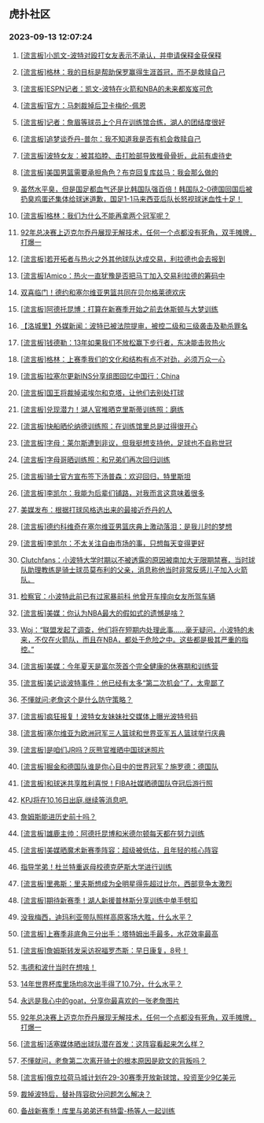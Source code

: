 ## 虎扑社区 
### 2023-09-13 12:07:24

1. [[流言板]小凯文-波特对殴打女友表示不承认，并申请保释金获保释](https://bbs.hupu.com/62087091.html)

2. [[流言板]格林：我的目标是帮助保罗赢得生涯首冠，而不是救赎自己](https://bbs.hupu.com/62087058.html)

3. [[流言板]ESPN记者：凯文-波特在火箭和NBA的未来都岌岌可危](https://bbs.hupu.com/62087084.html)

4. [[流言板]官方：马刺裁掉后卫卡梅伦-佩恩](https://bbs.hupu.com/62087385.html)

5. [[流言板]记者：詹眉等球员上个月在训练馆合练，湖人的团结度很好](https://bbs.hupu.com/62087722.html)

6. [[流言板]追梦谈乔丹-普尔：我不知道我是否有机会救赎自己](https://bbs.hupu.com/62087198.html)

7. [[流言板]波特女友：被其掐脖、击打脸部导致椎骨骨折，此前有虐待史](https://bbs.hupu.com/62088230.html)

8. [[流言板]美国男篮需要承担角色？布克回复库兹马：我会那么做的](https://bbs.hupu.com/62086836.html)

9. [虽然水平臭，但是国足都血气还是比韩国队强百倍！韩国队2-0德国回国后被扔臭鸡蛋还集体给球迷道歉，国足1-1马来西亚后队长怒视球迷血性十足！](https://bbs.hupu.com/62087310.html)

10. [[流言板]格林：我们为什么不能再拿两个冠军呢？](https://bbs.hupu.com/62087915.html)

11. [92年总决赛上迈克尔乔丹展现无解技术，任何一个点都没有死角，双手摊牌，打爆一](https://bbs.hupu.com/62087319.html)

12. [[流言板]若开拓者与热火之外其他球队达成交易，利拉德也会去报到](https://bbs.hupu.com/62087349.html)

13. [[流言板]Amico：热火一直犹豫是否把马丁加入交易利拉德的筹码中](https://bbs.hupu.com/62088274.html)

14. [双喜临门！德约和塞尔维亚男篮共同在贝尔格莱德欢庆](https://bbs.hupu.com/62088065.html)

15. [[流言板]阿德托昆博：打算在新赛季开始之前去休斯顿与大梦训练](https://bbs.hupu.com/62087252.html)

16. [【洛城里】外媒新闻：波特已被法院提审，被控二级和三级袭击及勒杀罪名](https://bbs.hupu.com/62086697.html)

17. [[流言板]钱德勒：13年如果我们不放松赢下步行者，东决能击败热火](https://bbs.hupu.com/62088069.html)

18. [[流言板]格林：上赛季我们的文化和结构有点不对劲，必须万众一心](https://bbs.hupu.com/62086788.html)

19. [[流言板]拉塞尔更新INS分享组图回忆中国行：China](https://bbs.hupu.com/62088142.html)

20. [[流言板]国王将裁掉诺埃尔和克塔，让他们去别处打球](https://bbs.hupu.com/62086595.html)

21. [[流言板]兑现潜力！湖人官推晒克里斯蒂训练照：磨练](https://bbs.hupu.com/62087019.html)

22. [[流言板]快船晒伦纳德训练照：在训练馆里总是过得很开心](https://bbs.hupu.com/62087366.html)

23. [[流言板]字母：莱尔斯遭到非议，但我挺想支持他，足球也不自称世冠](https://bbs.hupu.com/62088476.html)

24. [[流言板]字母哥晒训练照：和兄弟们再次回归训练](https://bbs.hupu.com/62087438.html)

25. [[流言板]骑士官方宣布签下汤普森：欢迎回归，特里斯坦](https://bbs.hupu.com/62086486.html)

26. [[流言板]李凯尔：我能为后辈们铺路，对我而言这意味着很多](https://bbs.hupu.com/62087561.html)

27. [美媒发布：根据打球风格选出来的最接近乔丹的人](https://bbs.hupu.com/62087307.html)

28. [[流言板]德约科维奇在塞尔维亚男篮庆典上激动落泪：是我儿时的梦想](https://bbs.hupu.com/62088685.html)

29. [[流言板]李凯尔：不太关注自由市场的事，只想每天变得更好](https://bbs.hupu.com/62087670.html)

30. [Clutchfans：小波特大学时期以不被透露的原因被南加大无限期禁赛，当时球队助理教练是骑士球员莫布利的父亲，消息称他当时非常反感儿子加入火箭队。](https://bbs.hupu.com/62086959.html)

31. [检察官：小波特此前已有过家暴前科 他曾开车撞向女友所驾车辆](https://bbs.hupu.com/62086518.html)

32. [[流言板]美媒：你认为NBA最大的假如式的遗憾是啥？](https://bbs.hupu.com/62088910.html)

33. [Woj：“联盟发起了调查，他们将在短期内处理此事……毫无疑问，小波特的未来，不仅在火箭队，而且在NBA，都处于危险之中。这些都是极其严重的指控。”](https://bbs.hupu.com/62086604.html)

34. [[流言板]美媒：今年夏天是富尔茨首个完全健康的休赛期和训练营](https://bbs.hupu.com/62088673.html)

35. [[流言板]美记谈波特事件：他已经有太多“第二次机会”了，太卑鄙了](https://bbs.hupu.com/62088811.html)

36. [不懂就问:老詹这个是什么防守策略？](https://bbs.hupu.com/62087853.html)

37. [[流言板]疯狂报复！波特女友妹妹社交媒体上曝光波特号码](https://bbs.hupu.com/62084774.html)

38. [[流言板]塞尔维亚为欧洲冠军三人篮球和世界亚军五人篮球举行庆典](https://bbs.hupu.com/62088518.html)

39. [[流言板]是咱们JR吗？灰熊官推晒中国球迷照片](https://bbs.hupu.com/62086661.html)

40. [[流言板]掘金和德国队谁是你心目中的世界冠军？施罗德：德国队](https://bbs.hupu.com/62088663.html)

41. [[流言板]和球迷共享胜利喜悦！FIBA社媒晒德国队夺冠后游行照](https://bbs.hupu.com/62088082.html)

42. [KPJ将在10.16日出庭.继续等消息吧.](https://bbs.hupu.com/62087735.html)

43. [詹姆斯能进历史前十吗？](https://bbs.hupu.com/62087597.html)

44. [[流言板]雄鹿主帅：阿德托昆博和米德尔顿每天都在努力训练](https://bbs.hupu.com/62087299.html)

45. [[流言板]美媒晒魔术新赛季阵容：超级被低估，且年轻的核心阵容](https://bbs.hupu.com/62088551.html)

46. [指导学弟！杜兰特重返母校德克萨斯大学进行训练](https://bbs.hupu.com/62086932.html)

47. [[流言板]里弗斯：里夫斯想成为全明星得先超过比尔，西部竞争太激烈](https://bbs.hupu.com/62084278.html)

48. [[流言板]期待新赛季！湖人新援普林斯分享训练中单手劈扣](https://bbs.hupu.com/62088777.html)

49. [没我梅西，迪玛利亚带队照样高原客场大胜，什么水平？](https://bbs.hupu.com/62087587.html)

50. [[流言板]上赛季非底角三分出手：塔特姆出手最多，水花效率最高](https://bbs.hupu.com/62088722.html)

51. [[流言板]詹姆斯转发采访祝福罗杰斯：早日康复，8号！](https://bbs.hupu.com/62087666.html)

52. [韦德和波什当时在想啥！](https://bbs.hupu.com/62088625.html)

53. [14年世界杯库里场均8次出手得了10.7分，什么水平？](https://bbs.hupu.com/62088109.html)

54. [永远是我心中的goat，分享你最喜欢的一张老詹图片](https://bbs.hupu.com/62088577.html)

55. [92年总决赛上迈克尔乔丹展现无解技术，任何一个点都没有死角，双手摊牌，打爆一](https://bbs.hupu.com/62087315.html)

56. [[流言板]活塞媒体晒出球队潜在首发：这阵容看起来怎么样？](https://bbs.hupu.com/62088853.html)

57. [不懂就问，老詹第二次离开骑士的根本原因是欧文的背叛吗？](https://bbs.hupu.com/62087736.html)

58. [[流言板]俄克拉荷马城计划在29-30赛季开放新球馆，投资至少9亿美元](https://bbs.hupu.com/62089093.html)

59. [裁掉波特后，替补阵容砍分问题怎么解决？](https://bbs.hupu.com/62087303.html)

60. [备战新赛季！库里与弟弟还有特雷-杨等人一起训练](https://bbs.hupu.com/62088491.html)

